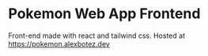 # Pokemon Web App Frontend

Front-end made with react and tailwind css.
Hosted at https://pokemon.alexbotez.dev

